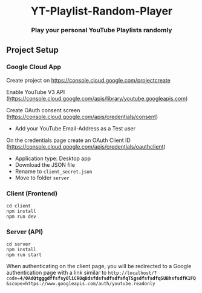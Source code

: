 <h1 align="center">YT-Playlist-Random-Player</h1>
<h3 align="center">Play your personal YouTube Playlists randomly</h3>

## Project Setup
### Google Cloud App
Create project on https://console.cloud.google.com/projectcreate

Enable YouTube V3 API (https://console.cloud.google.com/apis/library/youtube.googleapis.com)

Create OAuth consent screen (https://console.cloud.google.com/apis/credentials/consent)
- Add your YouTube Email-Address as a Test user

On the credentials page create an OAuth Client ID (https://console.cloud.google.com/apis/credentials/oauthclient)
- Application type: Desktop app
- Download the JSON file
- Rename to ```client_secret.json```
- Move to folder ```server```



### Client (Frontend)
```
cd client
npm install
npm run dev
```

### Server (API)
```
cd server
npm install
npm run start
```

When authenticating on the client page, you will be redirected to a Google authentication page with a link similar to ```http://localhost/?code=```**```4/0AdQtgggdffsfsy0liCROqDdsfdsfsdfsdfsfqTSgsdfsfsdfqSUBhsfsdfK1FQ```**```&scope=https://www.googleapis.com/auth/youtube.readonly```